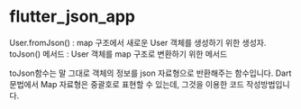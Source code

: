 # flutter_json_app

User.fromJson() : map 구조에서 새로운 User 객체를 생성하기 위한 생성자.
toJson() 메서드 : User 객체를 map 구조로 변환하기 위한 메서드

toJson함수는 말 그대로 객체의 정보를 json 자료형으로 반환해주는 함수입니다. Dart 문법에서 Map 자료형은 중괄호로 표현할 수 있는데, 그것을 이용한 코드 작성방법입니다.